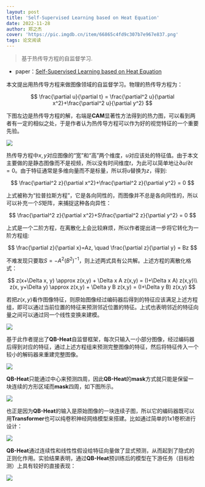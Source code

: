 ```yaml
---
layout: post
title: 'Self-Supervised Learning based on Heat Equation'
date: 2022-11-28
author: 郑之杰
cover: 'https://pic.imgdb.cn/item/66865c4fd9c307b7e967e837.png'
tags: 论文阅读
---
```


> 基于热传导方程的自监督学习.

- paper：[Self-Supervised Learning based on Heat Equation](https://arxiv.org/abs/2211.13228)

本文提出用热传导方程来做图像领域的自监督学习。物理的热传导方程为：

$$
\frac{\partial u}{\partial t} = \frac{\partial^2 u}{\partial x^2}+\frac{\partial^2 u}{\partial y^2}
$$

下图左边是热传导方程的解，右端是**CAM**显著性方法得到的热力图，可以看到两者有一定的相似之处，于是作者认为热传导方程可以作为好的视觉特征的一个重要先验。

![](https://pic.imgdb.cn/item/66865ea2d9c307b7e96ee7ae.png)

热传导方程中$x,y$对应图像的“宽”和“高”两个维度，$u$对应该处的特征值。由于本文主要做的是静态图像而不是视频，所以没有时间维度$t$，为此可以简单地让$∂u/∂t=0$。由于特征通常是多维向量而不是标量，所以将$u$替换为$z$，得到:

$$
\frac{\partial^2 z}{\partial x^2}+\frac{\partial^2 z}{\partial y^2} = 0
$$

上式被称为“拉普拉斯方程”，它是各向同性的，而图像并不总是各向同性的，所以可以补充一个$S$矩阵，来捕捉这种各向异性：

$$
\frac{\partial^2 z}{\partial x^2}+S\frac{\partial^2 z}{\partial y^2} = 0
$$

上式是一个二阶方程，在离散化上会比较麻烦，所以作者提出进一步将它转化为一阶方程组:

$$
\frac{\partial z}{\partial x}=Az, \quad \frac{\partial z}{\partial y} = Bz
$$

不难发现只要取$S=-A^2(B^2)^{-1}$，则上述两式具有公共解。上述方程的离散化格式：

$$
z(x+\Delta x, y) \approx z(x,y) + \Delta x A z(x,y) = (I+\Delta x A) z(x,y)\\
z(x, y+\Delta y) \approx z(x,y) + \Delta y B z(x,y) = (I+\Delta y B) z(x,y)
$$

若把$z(x,y)$看作图像特征，则原始图像经过编码器后得到的特征应该满足上述方程组，即可以通过当前位置的特征来预测邻近位置的特征。上式也表明邻近的特征向量之间可以通过同一个线性变换来建模。

![](https://pic.imgdb.cn/item/66866206d9c307b7e9794e75.png)

基于此作者提出了**QB-Heat**自监督框架，每次只输入一小部分图像，经过编码器后得到对应的特征，通过上述方程组来预测完整图像的特征，然后将特征传入一个较小的解码器来重建完整图像。

![](https://pic.imgdb.cn/item/668661d7d9c307b7e978a663.png)

**QB-Heat**只能通过中心来预测四周，因此**QB-Heat**的**mask**方式就只能是保留一块连续的方形区域而**mask**四周，如下图所示。

![](https://pic.imgdb.cn/item/668662f2d9c307b7e97c2207.png)

也正是因为**QB-Heat**的输入是原始图像的一块连续子图，所以它的编码器既可以用**Transformer**也可以纯卷积神经网络模型来搭建。比如通过简单的1x1卷积进行设计：

![](https://pic.imgdb.cn/item/6686633ed9c307b7e97d50f7.png)

**QB-Heat**通过连续性和线性性假设给特征向量做了显式预测，从而起到了隐式的正则化作用。实验结果表明，通过**QB-Heat**预训练后的模型在下游任务（目标检测）上具有较好的直接表现：

![](https://pic.imgdb.cn/item/66866422d9c307b7e97ff1a0.png)